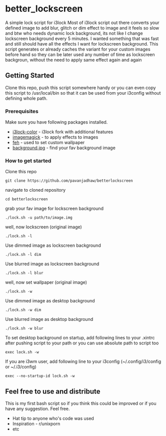 # better_lockscreen

A simple lock script for i3lock
Most of i3lock script out there converts your defined image to add blur, glitch or dim effect to image and it feels so slow and btw who needs dynamic lock background,
its not like I change lockscreen background every 5 minutes.
I wanted something that was fast and still should have all the effects I want for lockscreen background.
This script generates or already caches the variant for your custom images before hand so they can be later used any number of time as lockscreen backgroun,
without the need to apply same effect again and again

## Getting Started

Clone this repo, push this script somewhere handy or you can even copy this script to /usr/local/bin so that it can be used from your i3config without defining whole path.

### Prerequisites

Make sure you have following packages installed.

* [i3lock-color](https://github.com/PandorasFox/i3lock-color) - i3lock fork with additional features
* [imagemagick](https://www.imagemagick.org/script/index.php) - to apply effects to images
* [feh](https://feh.finalrewind.org/) - used to set custom wallpaper
* [background.jpg](https://unsplash.com/) - find your fav background image

### How to get started

Clone this repo

```
git clone https://github.com/pavanjadhaw/betterlockscreen
```

navigate to cloned repository

```
cd betterlockscreen
```

grab your fav image for lockscreen background

```
./lock.sh -u path/to/image.img
```

well, now lockscreen (original image)

```
./lock.sh -l
```

Use dimmed image as lockscreen background

```
./lock.sh -l dim
```

Use blurred image as lockscreen background

```
./lock.sh -l blur
```

well, now set wallpaper (original image)

```
./lock.sh -w
```

Use dimmed image as desktop background

```
./lock.sh -w dim
```

Use blurred image as desktop background

```
./lock.sh -w blur
```


To set desktop background on startup, add following lines to your .xintrc after pushing script to your path or you can use absolute path to script too

```
exec lock.sh -w
```

If you are i3wm user, add following line to your i3config (~/.config/i3/config or ~/.i3/config)

```
exec --no-startup-id lock.sh -w
```

## Feel free to use and distribute

This is my first bash script so if you think this could be improved or if you have any suggestion. Feel free.

* Hat tip to anyone who's code was used
* Inspiration - r/unixporn
* etc

